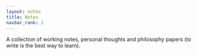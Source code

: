 ```yaml
---
layout: notes
title: Notes
navbar_rank: 1
---
```

A collection of working notes, personal thoughts and philosophy papers (to write is the best way to learn).
